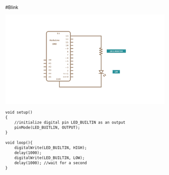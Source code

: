 #Blink

![image](./imagelist/Blink.png)


```
void setup()
{   
    //initialize digital pin LED_BUILTIN as an output
    pinMode(LED_BUITLIN, OUTPUT);
}

void loop(){
    digitalWrite(LED_BUILTIN, HIGH);
    delay(1000);
    digitalWrite(LED_BUILTIN, LOW);
    delay(1000); //wait for a second
}
```